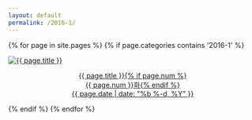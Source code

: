 ```yaml
---
layout: default
permalink: /2016-1/
---
```

{% for page in site.pages %}
  {% if page.categories contains '2016-1' %}
  <div class="img">
	<a href="{{ page.url | prepend: site.baseurl }}">
	<img src="{{ page.img }}" alt="{{ page.title }}">
	<div class="desc"><p style="text-align: center;">{{ page.title }}{% if page.num %}<br>{{ page.num }}화{% endif %}<br>{{ page.date | date: "%b %-d, %Y" }}</p>
	</div></a>
  </div>
  {% endif %}
{% endfor %}